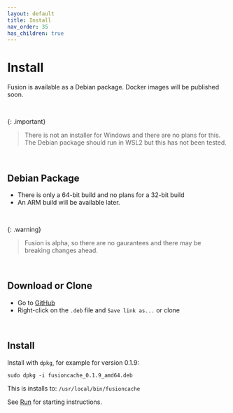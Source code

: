 ```yaml
---
layout: default
title: Install
nav_order: 35
has_children: true
---
```


# Install
Fusion is available as a Debian package. Docker images will be published soon.

<br/>

{: .important}
>There is not an installer for Windows and there are no plans for this.
>The Debian package should run in WSL2 but this has not been tested.


<br/>

## Debian Package
- There is only a 64-bit build and no plans for a 32-bit build
- An ARM build will be available later.

<br/>

{: .warning}
>Fusion is alpha, so there are no gaurantees and there may be breaking changes ahead.

<br/>

## Download or Clone


- Go to [GitHub](https://github.com/FusionCache/releases/tree/main)
- Right-click on the `.deb` file and `Save link as...` or clone

<br/> 

## Install

Install with `dpkg`, for example for version 0.1.9:

`sudo dpkg -i fusioncache_0.1.9_amd64.deb`
 
This is installs to: `/usr/local/bin/fusioncache`

See [Run](run.md) for starting instructions.










